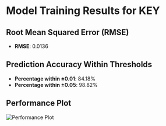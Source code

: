 # Model Training Results for KEY

## Root Mean Squared Error (RMSE)
- **RMSE**: 0.0136

## Prediction Accuracy Within Thresholds
- **Percentage within ±0.01**: 84.18%
- **Percentage within ±0.05**: 98.82%

## Performance Plot
![Performance Plot](../imgs/KEY.png)
